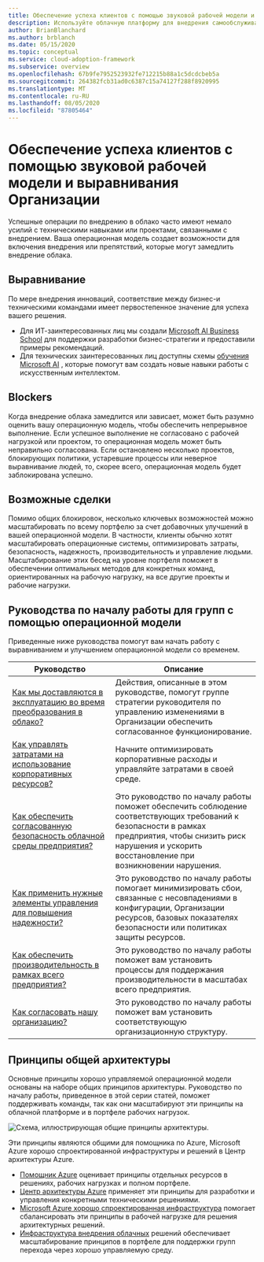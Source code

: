 ```yaml
---
title: Обеспечение успеха клиентов с помощью звуковой рабочей модели и выравнивания Организации
description: Используйте облачную платформу для внедрения самообслуживания и другие средства, которые помогут вам принять решения по внедрению в облако, обеспечивающие успешное выполнение клиентов.
author: BrianBlanchard
ms.author: brblanch
ms.date: 05/15/2020
ms.topic: conceptual
ms.service: cloud-adoption-framework
ms.subservice: overview
ms.openlocfilehash: 67b9fe7952523932fe712215b88a1c5dcdcbeb5a
ms.sourcegitcommit: 264382fcb31ad0c6387c15a74127f288f8920995
ms.translationtype: MT
ms.contentlocale: ru-RU
ms.lasthandoff: 08/05/2020
ms.locfileid: "87805464"
---
```

# <a name="enable-customer-success-with-a-sound-operating-model-and-organizational-alignment"></a>Обеспечение успеха клиентов с помощью звуковой рабочей модели и выравнивания Организации

Успешные операции по внедрению в облако часто имеют немало усилий с техническими навыками или проектами, связанными с внедрением. Ваша операционная модель создает возможности для включения внедрения или препятствий, которые могут замедлить внедрение облака.

## <a name="alignment"></a>Выравнивание

По мере внедрения инноваций, соответствие между бизнес-и техническими командами имеет первостепенное значение для успеха вашего решения.

- Для ИТ-заинтересованных лиц мы создали [Microsoft AI Business School](https://www.microsoft.com/ai/ai-business-school) для поддержки разработки бизнес-стратегии и предоставили примеры рекомендаций.
- Для технических заинтересованных лиц доступны схемы [обучения Microsoft AI](https://docs.microsoft.com/learn/) , которые помогут вам создать новые навыки работы с искусственным интеллектом.

## <a name="blockers"></a>Blockers

Когда внедрение облака замедлится или зависает, может быть разумно оценить вашу операционную модель, чтобы обеспечить непрерывное выполнение. Если успешное выполнение не согласовано с рабочей нагрузкой или проектом, то операционная модель может быть неправильно согласована. Если остановлено несколько проектов, блокирующих политики, устаревшие процессы или неверное выравнивание людей, то, скорее всего, операционная модель будет заблокирована успешно.

## <a name="opportunities"></a>Возможные сделки

Помимо общих блокировок, несколько ключевых возможностей можно масштабировать по всему портфелю за счет добавочных улучшений в вашей операционной модели. В частности, клиенты обычно хотят масштабировать операционные системы, оптимизировать затраты, безопасность, надежность, производительность и управление людьми. Масштабирование этих бесед на уровне портфеля поможет в обеспечении оптимальных методов для конкретных команд, ориентированных на рабочую нагрузку, на все другие проекты и рабочие нагрузки.

## <a name="get-started-guides-to-enable-teams-through-an-operating-model"></a>Руководства по началу работы для групп с помощью операционной модели

Приведенные ниже руководства помогут вам начать работу с выравниванием и улучшением операционной модели со временем.

| Руководство                                                                                    | Описание                                                                                                                               |
|-------------------------------------------------------------------------------------|--------------------------------------------------------------------------------------------------------------------------------|
| [Как мы доставляются в эксплуатацию во время преобразования в облако?](./operational-excellence.md)                   | Действия, описанные в этом руководстве, помогут группе стратегии руководителя по управлению изменениями в Организации обеспечить согласованное функционирование. |
| [Как управлять затратами на использование корпоративных ресурсов?](./manage-costs.md)                                          | Начните оптимизировать корпоративные расходы и управляйте затратами в своей среде.                                                                           |
| [Как обеспечить согласованную безопасность облачной среды предприятия?](./security.md)             | Это руководство по началу работы поможет обеспечить соблюдение соответствующих требований к безопасности в рамках предприятия, чтобы снизить риск нарушения и ускорить восстановление при возникновении нарушения.                                       |
| [Как применить нужные элементы управления для повышения надежности?](./reliability.md)                   | Это руководство по началу работы помогает минимизировать сбои, связанные с несовпадениями в конфигурации, Организации ресурсов, базовых показателях безопасности или политиках защиты ресурсов. |
| [Как обеспечить производительность в рамках всего предприятия?](./performance.md)                               | Это руководство по началу работы поможет вам установить процессы для поддержания производительности в масштабах всего предприятия.                               |
| [Как согласовать нашу организацию?](./org-alignment.md)                               | Это руководство по началу работы поможет вам установить соответствующую организационную структуру.                               |

## <a name="shared-architecture-principles"></a>Принципы общей архитектуры

Основные принципы хорошо управляемой операционной модели основаны на наборе общих принципов архитектуры. Руководство по началу работы, приведенное в этой серии статей, поможет поддерживать команды, так как они масштабируют эти принципы на облачной платформе и в портфеле рабочих нагрузок.

![Схема, иллюстрирующая общие принципы архитектуры.](../_images/shared-principles.png)

Эти принципы являются общими для помощника по Azure, Microsoft Azure хорошо спроектированной инфраструктуры и решений в Центр архитектуры Azure.

- [Помощник Azure](https://docs.microsoft.com/azure/advisor/advisor-overview) оценивает принципы отдельных ресурсов в решениях, рабочих нагрузках и полном портфеле.
- [Центр архитектуры Azure](https://docs.microsoft.com/azure/architecture) применяет эти принципы для разработки и управления конкретными техническими решениями.
- [Microsoft Azure хорошо спроектированная инфраструктура](https://docs.microsoft.com/azure/architecture/framework) помогает сбалансировать эти принципы в рабочей нагрузке для решения архитектурных решений.
- [Инфраструктура внедрения облачных](../index.yml) решений обеспечивает масштабирование принципов в портфеле для поддержки групп перехода через хорошо управляемую среду.
